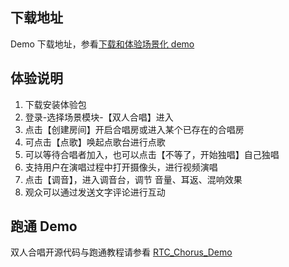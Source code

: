 ## 下载地址

Demo 下载地址，参看[下载和体验场景化 demo](75707.md#下载和体验场景化-demo)

## 体验说明

1. 下载安装体验包
2. 登录-选择场景模块-【双人合唱】进入
3. 点击【创建房间】开启合唱房或进入某个已存在的合唱房
4. 可点击【点歌】唤起点歌台进行点歌
5. 可以等待合唱者加入，也可以点击【不等了，开始独唱】自己独唱
6. 支持用户在演唱过程中打开摄像头，进行视频演唱
7. 点击【调音】，进入调音台，调节 音量、耳返、混响效果
8. 观众可以通过发送文字评论进行互动

## 跑通 Demo

双人合唱开源代码与跑通教程请参看 [RTC_Chorus_Demo](https://github.com/volcengine/RTC_Chorus_Demo)